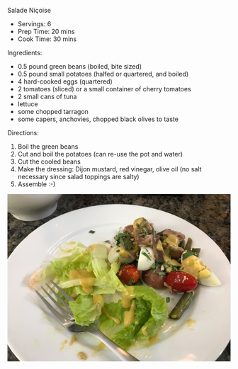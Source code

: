 Salade Niçoise

* Servings: 6
* Prep Time: 20 mins
* Cook Time: 30 mins

Ingredients:

* 0.5 pound green beans (boiled, bite sized)
* 0.5 pound small potatoes (halfed or quartered, and boiled) 
* 4 hard-cooked eggs (quartered)
* 2 tomatoes (sliced) or a small container of cherry tomatoes
* 2 small cans of tuna
* lettuce
* some chopped tarragon
* some capers, anchovies, chopped black olives to taste

Directions:

1. Boil the green beans
2. Cut and boil the potatoes (can re-use the pot and water)
3. Cut the cooled beans
4. Make the dressing: Dijon mustard, red vinegar, olive oil (no salt necessary since salad toppings are salty)
5. Assemble :-)

![salade-nicoise](pics/salade-nicoise.jpg)

